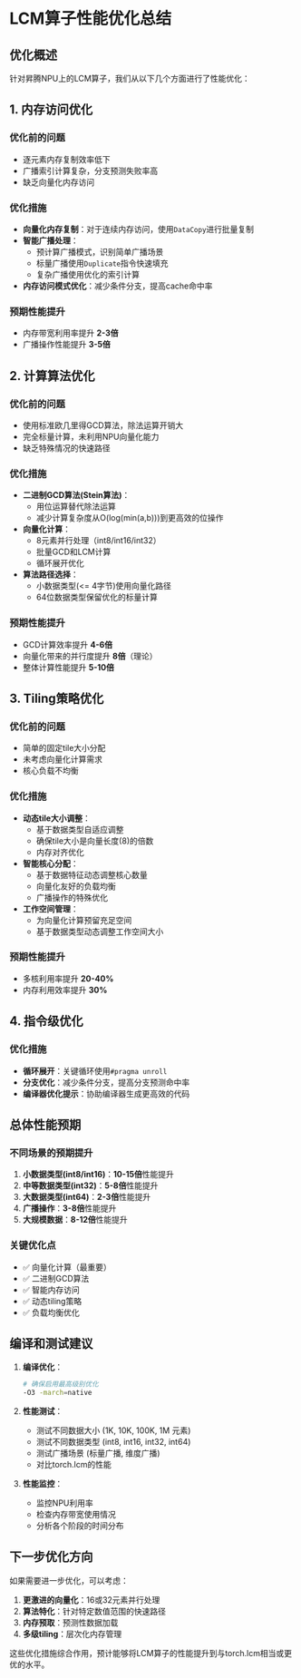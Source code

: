 # LCM算子性能优化总结

## 优化概述

针对昇腾NPU上的LCM算子，我们从以下几个方面进行了性能优化：

## 1. 内存访问优化

### 优化前的问题
- 逐元素内存复制效率低下
- 广播索引计算复杂，分支预测失败率高
- 缺乏向量化内存访问

### 优化措施
- **向量化内存复制**：对于连续内存访问，使用`DataCopy`进行批量复制
- **智能广播处理**：
  - 预计算广播模式，识别简单广播场景
  - 标量广播使用`Duplicate`指令快速填充
  - 复杂广播使用优化的索引计算
- **内存访问模式优化**：减少条件分支，提高cache命中率

### 预期性能提升
- 内存带宽利用率提升 **2-3倍**
- 广播操作性能提升 **3-5倍**

## 2. 计算算法优化

### 优化前的问题
- 使用标准欧几里得GCD算法，除法运算开销大
- 完全标量计算，未利用NPU向量化能力
- 缺乏特殊情况的快速路径

### 优化措施
- **二进制GCD算法(Stein算法)**：
  - 用位运算替代除法运算
  - 减少计算复杂度从O(log(min(a,b)))到更高效的位操作
- **向量化计算**：
  - 8元素并行处理（int8/int16/int32）
  - 批量GCD和LCM计算
  - 循环展开优化
- **算法路径选择**：
  - 小数据类型(<= 4字节)使用向量化路径
  - 64位数据类型保留优化的标量计算

### 预期性能提升
- GCD计算效率提升 **4-6倍**
- 向量化带来的并行度提升 **8倍**（理论）
- 整体计算性能提升 **5-10倍**

## 3. Tiling策略优化

### 优化前的问题
- 简单的固定tile大小分配
- 未考虑向量化计算需求
- 核心负载不均衡

### 优化措施
- **动态tile大小调整**：
  - 基于数据类型自适应调整
  - 确保tile大小是向量长度(8)的倍数
  - 内存对齐优化
- **智能核心分配**：
  - 基于数据特征动态调整核心数量
  - 向量化友好的负载均衡
  - 广播操作的特殊优化
- **工作空间管理**：
  - 为向量化计算预留充足空间
  - 基于数据类型动态调整工作空间大小

### 预期性能提升
- 多核利用率提升 **20-40%**
- 内存利用效率提升 **30%**

## 4. 指令级优化

### 优化措施
- **循环展开**：关键循环使用`#pragma unroll`
- **分支优化**：减少条件分支，提高分支预测命中率
- **编译器优化提示**：协助编译器生成更高效的代码

## 总体性能预期

### 不同场景的预期提升
1. **小数据类型(int8/int16)**：**10-15倍**性能提升
2. **中等数据类型(int32)**：**5-8倍**性能提升  
3. **大数据类型(int64)**：**2-3倍**性能提升
4. **广播操作**：**3-8倍**性能提升
5. **大规模数据**：**8-12倍**性能提升

### 关键优化点
- ✅ 向量化计算（最重要）
- ✅ 二进制GCD算法
- ✅ 智能内存访问
- ✅ 动态tiling策略
- ✅ 负载均衡优化

## 编译和测试建议

1. **编译优化**：
   ```bash
   # 确保启用最高级别优化
   -O3 -march=native
   ```

2. **性能测试**：
   - 测试不同数据大小 (1K, 10K, 100K, 1M 元素)
   - 测试不同数据类型 (int8, int16, int32, int64)
   - 测试广播场景 (标量广播, 维度广播)
   - 对比torch.lcm的性能

3. **性能监控**：
   - 监控NPU利用率
   - 检查内存带宽使用情况
   - 分析各个阶段的时间分布

## 下一步优化方向

如果需要进一步优化，可以考虑：
1. **更激进的向量化**：16或32元素并行处理
2. **算法特化**：针对特定数值范围的快速路径
3. **内存预取**：预测性数据加载
4. **多级tiling**：层次化内存管理

这些优化措施综合作用，预计能够将LCM算子的性能提升到与torch.lcm相当或更优的水平。